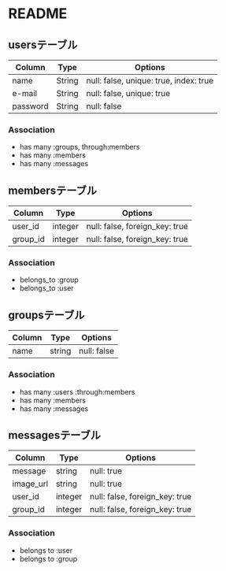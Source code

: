 # README

## usersテーブル
|Column|Type|Options|
|------|----|-------|
|name|String|null: false, unique: true, index: true|
|e-mail|String|null: false, unique: true|
|password|String| null: false|

### Association
- has many :groups, through:members
- has many :members
- has many :messages


## membersテーブル

|Column|Type|Options|
|------|----|-------|
|user_id|integer|null: false, foreign_key: true|
|group_id|integer|null: false, foreign_key: true|

### Association
- belongs_to :group
- belongs_to :user

## groupsテーブル
|Column|Type|Options|
|------|----|-------|
|name|string|null: false |

### Association
- has many :users  :through:members
- has many :members
- has many :messages

## messagesテーブル
|Column|Type|Options|
|------|----|-------|
|message|string|null: true|
|image_url|string|null: true|
|user_id|integer|null: false, foreign_key: true|
|group_id|integer|null: false, foreign_key: true|

### Association
- belongs to :user
- belongs to :group